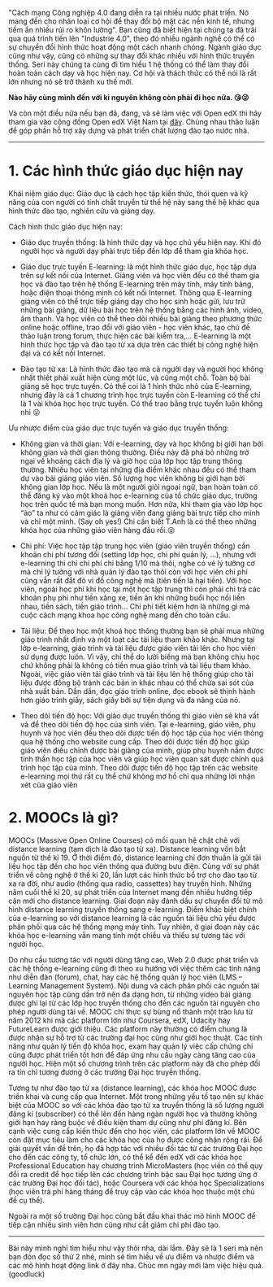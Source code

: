 "Cách mạng Công nghiệp 4.0 đang diễn ra tại nhiều nước phát triển. Nó mang đến cho nhân loại cơ hội để thay đổi bộ mặt các nền kinh tế, nhưng tiềm ẩn nhiều rủi ro khôn lường". Bạn cũng đã biết hiện tại chúng ta đã trải qua quá trình tiến lên "Industrie 4.0", theo đó nhiều ngành nghề có thể có sự chuyển đổi hình thức hoạt động một cách nhanh chóng. Ngành giáo dục cũng như vậy, cũng có những sự thay đổi khác nhiều với hình thức truyền thống. Seri này chúng ta cùng đi tìm hiểu 1 hệ thống có thể làm thay đổi hoàn toàn cách dạy và học hiện nay. Cơ hội và thách thức có thể nói là rất lớn nhưng nó sẽ trở thành xu thế mới.

**Nào hãy cùng mình đến với kỉ nguyên không còn phải đi học nữa. :kissing_heart::stuck_out_tongue_winking_eye:**

Và còn một điều nữa nếu bạn đã, đang, và sẽ làm việc với Open edX thì hãy tham gia vào cộng đồng Open edX Việt Nam tại [đây](https://www.facebook.com/groups/524984521810063). Chùng nhau thảo luận để góp phần hỗ trợ xây dựng và phát triển chất lượng đào tạo nước nhà.

-----


# **1. Các hình thức giáo dục hiện nay**

Khái niệm giáo dục: Giáo dục là cách học tập kiến thức, thói quen và kỹ năng của con người có tính chất truyền từ thế hệ này sang thế hệ khác qua hình thức đào tạo, nghiên cứu và giảng dạy.

Cách hình thức giáo dục hiện nay:

* Giáo dục truyền thống: là hình thức dạy và học chủ yếu hiện nay. Khi đó người học và người dạy phài trực tiếp đến lớp để tham gia khóa học.

* Giáo dục trực tuyến E-learning: là một hình thức giáo dục, học tập dựa trên sự kết nối của Internet. Giảng viên và học viên đều có thể tham gia học và đào tạo trên hệ thống E-learning trên máy tính, máy tính bảng, hoặc điện thoại thông minh có kết nối Internet. Thông qua E-learning giảng viên có thể trực tiếp giảng dạy cho học sinh hoặc gửi, lưu trữ những bài giảng, dữ liệu bài học trên hệ thống bằng các hình ảnh, video, âm thanh. Và học viên có thể theo dõi nhiều bài giảng theo phương thức online hoặc offline, trao đổi với giáo viên - học viên khác, tạo chủ đề thảo luận trong forum, thực hiện các bài kiểm tra,… E-learning là một hình thức học tập và đào tạo từ xa dựa trên các thiết bị công nghệ hiện đại và có kết nối Internet. 

* Đào tạo từ xa: Là hình thức đào tạo mà cả người dạy và người học không nhất thiết phải xuất hiện cùng một lúc, và cùng một chỗ. Toàn bộ bài giảng sẽ học trực tuyến. Có thể coi là 1 hình thức nhỏ của E-learning, nhưng đây là cả 1 chương trình học trực tuyến còn E-learning có thể chỉ là 1 vài khóa học học trực tuyến. Có thể trao bằng trực tuyến luôn không nhỉ :stuck_out_tongue_winking_eye:

Ưu nhược điểm của giáo dục trực tuyến và giáo dục truyền thống:
* Không gian và thời gian: Với e-learning, dạy và học không bị giới hạn bởi không gian và thời gian thông thường. Điều này đã phá bỏ những trở ngại về khoảng cách địa lý và giờ học của lớp học tập trung thông thường. Nhiều học viên tại những địa điểm khác nhau đều có thể tham dự vào bải giảng giáo viên. Số lượng học viên không bị giới hạn bởi không gian lớp học. Nếu là một người giỏi ngoại ngữ, bạn hoàn toàn có thể đăng ký vào một khoá học e-learning của tổ chức giáo dục, trường học trên quốc tế mà bạn mong muốn. Hơn nữa, khi tham gia vào lớp học “ảo” ta như có cảm giác là giảng viên đang giảng bài trực tiếp cho mình và chỉ một mình. (Say oh yes!) Chỉ cần biết T.Anh là có thể theo những khóa học của những giáo viên hàng đầu rồi.:stuck_out_tongue_winking_eye:

* Chi phí: Việc học tập tập trung học viên (giáo viên truyền thống) cần khoản chi phí tương đối (setting lớp học, chi phí quản lý, ...), nhưng với e-learning thì chỉ chi phí chỉ bằng 1/10 mà thôi, nghe có vẻ lý tưởng cơ mà chỉ lý tưởng với nhà quản lý đào tạo thôi còn với học viên chi phí cũng vẫn rất đắt đỏ vì đồ công nghệ mà (tiên tiến là hại tiền). Với học viên, ngoài học phí khi học tại một học tập trung thì còn phải chi trả các khoản phụ phí như tiền xăng xe, tiền ăn khi những buổi học nối liền nhau, tiền sách, tiền giáo trình… Chi phí tiết kiệm hơn là những gì mà cuộc cách mạng khoa học công nghệ mang đến cho toàn cầu. 

* Tài liệu: Để theo học một khoá học thông thường bạn sẽ phải mua những giáo trình nhất định và một loạt các tài liệu tham khảo khác. Nhưng tại lớp e-learning, giáo trình và tài liệu được giáo viên tải lên cho học viên sử dụng được luôn. Vì vậy, chỉ thể do lười biếng mà bạn không chịu học chứ không phải là không có tiền mua giáo trình và tài liệu tham khảo. Ngoài, việc giáo viên tải giáo trình và tài liệu lên hệ thống giúp cho tài liệu được đồng bộ tránh các bản in khác nhau có thể chứa sai sót của nhà xuất bản. Dần dần, đọc giáo trình online, đọc ebook sẽ thịnh hành hơn giáo trình giấy, sách giấy bởi sự tiện dụng và đa năng của nó.

* Theo dõi tiến độ học: Với giáo dục truyền thống thì giáo viên sẽ khá vất vả để theo dõi tiến độ học của sinh viên. Tại e-learning, giáo viên, phụ huynh và học viên đều theo dõi được tiến độ học tập của học viên thông qua hệ thống cho website cung cấp. Theo dõi được tiến độ học giúp giáo viên điều chỉnh được bài giảng của mình, giúp phụ huynh nắm được tinh thần học tập của học viên và giúp học viên quan sát được chính quá trình học tập của mình. Theo dõi được tiến độ học tập trên các website e-learning mọi thứ rất cụ thể chứ không mơ hồ chỉ qua những lời nhận xét của giáo viên


# **2. MOOCs là gì?**

MOOCs (Massive Open Online Courses) có mối quan hệ chặt chẽ với distance learning (tạm dịch là đào tạo từ xa). Distance learning vốn bắt nguồn từ thế kỉ 19. Ở thời điểm đó, distance learning chỉ đơn thuần là gửi tài liệu học tập đến cho học viên thông qua đường bưu điện. Cùng với sự phát triển về công nghệ ở thế kỉ 20, lần lượt các hình thức bổ trợ cho đào tạo từ xa ra đời, như audio (thông qua radio, cassettes) hay truyền hình. Những năm cuối thế kỉ 20, sự phát triển của Internet mang đến nhiều hướng tiếp cận mới cho distance learning. Giai đoạn này đánh dấu sự chuyển đổi từ mô hình distance learning truyền thống sang e-learning. Điểm khác biệt chính của e-learning so với distance learning là các nguồn tài liệu chủ yếu được phân phối qua các hệ thống mạng máy tính. Tuy nhiên, ở giai đoạn này các khóa học e-learning
vẫn mang tính một chiều và thiếu sự tương tác với người học.

Do nhu cầu tương tác với người dùng tăng cao, Web 2.0 được phát triển và các hệ thống e-learning cũng đi theo xu hướng với việc thêm các tính năng như diễn đàn (forum), chat, hay các hệ thống quản lý học viên (LMS – Learning Management System). Nội dung và cách phân phối các nguồn tài nguyên học tập cũng dần trở nên đa dạng hơn, từ những video bài giảng được ghi lại từ các lớp học truyền thống cho đến các nguồn tài nguyên cho phép người dùng tải về. MOOC chỉ thực sự bùng nổ thành một trào lưu từ năm 2012 khi mà các platform lớn như
Coursera, edX, Udacity hay FutureLearn được giới thiệu. Các platform này thường có điểm chung là được nhận sự hỗ trợ từ các trường đại học cũng như giới học thuật. Các tính năng như quản lý tiến độ khóa học, exam hay quản lý việc cấp chứng chỉ cũng được phát triển tốt hơn để đáp ứng nhu cầu ngày càng tăng cao của người học. Hiện một số chương trình trên các platform này đã cho phép đổi ra
tín chỉ tương đương ở các trường Đại học truyền thống.

Tương tự như đào tạo từ xa (distance learning), các khóa học MOOC được triển khai và cung cấp qua Internet. Một trong những yếu tố tạo nên sự khác biệt của MOOC so với các khóa đào tạo từ xa truyền thống là số lượng người đăng kí (subscriber) có thể lên đến hàng ngàn người học và thường không giới hạn hay ràng buộc về điều kiện tham dự cũng như phí đăng kí. Bên cạnh việc cung cấp kiến thức đến cho học viên, các platform lớn về MOOC còn đặt mục tiêu làm cho các khóa học của họ được công nhận rộng rãi. Để giải quyết vấn đề trên, họ đã hợp tác với nhiều đối tác từ các trường Đại học cho đến các công ty, tổ chức lớn, có thể kể đến edX với các khóa học Professional Education hay chương trình MicroMasters (học viên có thể quy đổi ra credit để học tiếp lên các chương trình bậc sau Đại học tương ứng ở các trường Đại học đối tác), hoặc Coursera với các khóa học Specializations (học viên trả phí hàng tháng để truy cập vào các khóa học thuộc một chủ
đề cụ thể).

Ngoài ra một số trường Đại học cũng bắt đầu khai thác mô hình MOOC để tiếp cận nhiều sinh viên hơn cũng như cắt giảm chi phí đào tạo.

-----

Bài này mình nghĩ tìm hiểu như vậy thôi nha, dài lắm. Đây sẽ là 1 seri mà nên bạn đón đọc số thứ 2 nhé, mình sẽ tìm hiều về ưu điểm và nhược điểm và các mô hình hoạt động link ở đây nha. Chúc mn ngày mới làm việc hiệu quả. (goodluck)